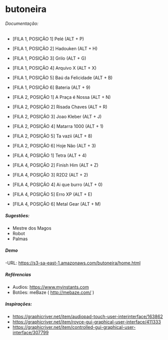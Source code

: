 # butoneira
###### Documentação:
	
- [FILA 1, POSIÇÃO 1] Pelé 					(ALT + P)		
- [FILA 1, POSIÇÃO 2] Hadouken 				(ALT + H)
- [FILA 1, POSIÇÃO 3] Grilo					(ALT + G)
- [FILA 1, POSIÇÃO 4] Arquivo X				(ALT + X)     	
- [FILA 1, POSIÇÃO 5] Baú da Felicidade		(ALT + B)		
- [FILA 1, POSIÇÃO 6] Bateria	  		  	(ALT + 9)		

- [FILA 2, POSIÇÃO 1] A Praça é Nossa	 	(ALT + N)		
- [FILA 2, POSIÇÃO 2] Risada Chaves			(ALT + R)
- [FILA 2, POSIÇÃO 3] Joao Kleber			(ALT + J)
- [FILA 2, POSIÇÃO 4] Matarra 1000 			(ALT + 1)
- [FILA 2, POSIÇÃO 5] Ta vazii 				(ALT + 8)
- [FILA 2, POSIÇÃO 6] Hoje Não				(ALT + 3)	

- [FILA 4, POSIÇÃO 1] Tetra					(ALT + 4)
- [FILA 4, POSIÇÃO 2] Finish Him			(ALT + Z)
- [FILA 4, POSIÇÃO 3] R2D2	 				(ALT + 2)
- [FILA 4, POSIÇÃO 4] Ai que burro			(ALT + 0)
- [FILA 4, POSIÇÃO 5] Erro XP				(ALT + E)
- [FILA 4, POSIÇÃO 6] Metal Gear			(ALT + M)

##### Sugestões:
- Mestre dos Magos
- Robot
- Palmas

##### Demo
-URL: https://s3-sa-east-1.amazonaws.com/butoneira/home.html

##### Refêrencias
- Audios: https://www.myinstants.com
- Botões: meBaze ( http://mebaze.com/ )

##### Inspirações:
- https://graphicriver.net/item/audiopad-touch-user-interinterface/163862
- https://graphicriver.net/item/royce-gui-graphical-user-interface/411333
- https://graphicriver.net/item/controlled-gui-graphical-user-interface/307799

